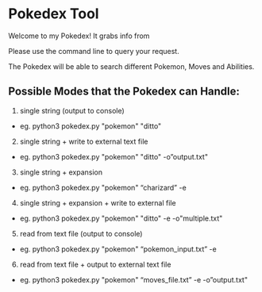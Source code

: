 # Pokedex Tool

Welcome to my Pokedex! It grabs info from

Please use the command line to query your request. 

The Pokedex will be able to search different Pokemon, Moves and Abilities. 

## Possible Modes that the Pokedex can Handle:

1. single string (output to console) 

  - eg. python3 pokedex.py "pokemon" "ditto"

2. single string + write to external text file 
  
  - eg. python3 pokedex.py "pokemon" "ditto" -o”output.txt"

3. single string + expansion 

- eg. python3 pokedex.py "pokemon" “charizard” -e 

4. single string + expansion + write to external file 

- eg. python3 pokedex.py "pokemon" "ditto" -e -o"multiple.txt"

5. read from text file (output to console) 

- eg. python3 pokedex.py "pokemon" “pokemon_input.txt” -e 

6. read from text file + output to external text file  

- eg. python3 pokedex.py "pokemon" “moves_file.txt” -e -o”output.txt"
